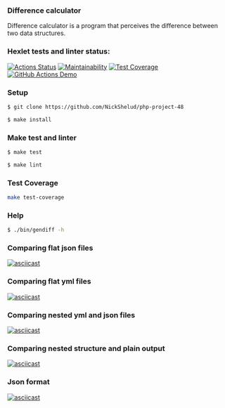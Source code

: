 ### Difference calculator
<p>Difference calculator is a program that perceives the difference between two data structures.</p>

### Hexlet tests and linter status:
[![Actions Status](https://github.com/NickShelud/php-project-48/workflows/hexlet-check/badge.svg)](https://github.com/NickShelud/php-project-48/actions)
[![Maintainability](https://api.codeclimate.com/v1/badges/7ecc4d78c0301435eac2/maintainability)](https://codeclimate.com/github/NickShelud/php-project-48/maintainability)
[![Test Coverage](https://api.codeclimate.com/v1/badges/7ecc4d78c0301435eac2/test_coverage)](https://codeclimate.com/github/NickShelud/php-project-48/test_coverage)
[![GitHub Actions Demo](https://github.com/NickShelud/php-project-48/actions/workflows/github-actions-demo.yml/badge.svg)](https://github.com/NickShelud/php-project-48/actions/workflows/github-actions-demo.yml)


### Setup
```sh
$ git clone https://github.com/NickShelud/php-project-48

$ make install
```

### Make test and linter
```sh
$ make test

$ make lint
```

### Test Coverage
```sh
make test-coverage
```

### Help
```sh
$ ./bin/gendiff -h
```

### Comparing flat json files
[![asciicast](https://asciinema.org/a/541742.svg)](https://asciinema.org/a/541742)

### Comparing flat yml files
[![asciicast](https://asciinema.org/a/546348.svg)](https://asciinema.org/a/546348)

### Сomparing nested yml and json files
[![asciicast](https://asciinema.org/a/546347.svg)](https://asciinema.org/a/546347)

### Comparing nested structure and plain output
[![asciicast](https://asciinema.org/a/546953.svg)](https://asciinema.org/a/546953)

### Json format
[![asciicast](https://asciinema.org/a/546957.svg)](https://asciinema.org/a/546957)